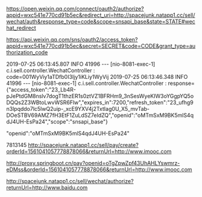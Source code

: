 https://open.weixin.qq.com/connect/oauth2/authorize?appid=wxc541e770cd91b5ec&redirect_uri=http://spacejunk.natapp1.cc/sell/wechat/auth&response_type=code&scope=snsapi_base&state=STATE#wechat_redirect

https://api.weixin.qq.com/sns/oauth2/access_token?appid=wxc541e770cd91b5ec&secret=SECRET&code=CODE&grant_type=authorization_code


2019-07-25 06:13:45.807  INFO 41996 --- [nio-8081-exec-1] c.i.sell.controller.WechatController     : code=001WyViy1aTDfb0I3Ijy1iKLiy1WyVij
2019-07-25 06:13:46.348  INFO 41996 --- [nio-8081-exec-1] c.i.sell.controller.WechatController     : response={"access_token":"23_Lb4R-pJePtdGM8nslv7dogT1thzER1s0ztVZ1BFRHm9_3nSesWyeKIW3oYGgpYQ5oDQQs2Z3WBtoLwvWSR6Flw","expires_in":7200,"refresh_token":"23_ufhg9n3lpqddo7lc5lwQ2uip-_xcE9YXV4j2TxtIag0U_X5_mvTab-DOeSTBV69AMZ7fH3EtF1ZuLdSZ7eIdZQ","openid":"oMTmSxM9BK5mlS4qdJ4UH-EsPa24","scope":"snsapi_base"}

"openid":"oMTmSxM9BK5mlS4qdJ4UH-EsPa24"

7813145
http://spacejunk.natapp1.cc/sell/pay/create?orderId=1561041057778878066&returnUrl=http://www.imooc.com

http://proxy.springboot.cn/pay?openid=oTgZpwZpf43UhAHLYswmrz-eDMss&orderId=1561041057778878066&returnUrl=http://www.imooc.com

http://spacejunk.natapp1.cc/sell/wechat/authorize?returnUrl=http://www.baidu.com